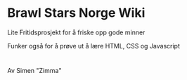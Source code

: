 # Brawl Stars Norge Wiki
Lite Fritidsprosjekt for å friske opp gode minner

Funker også for å prøve ut å lære HTML, CSS og Javascript

#
Av Simen "Zimma"

